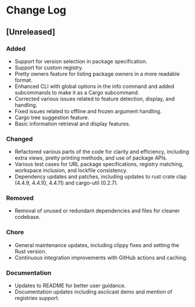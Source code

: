 # Change Log

## [Unreleased]

### Added

- Support for version selection in package specification.
- Support for custom registry.
- Pretty owners feature for listing package owners in a more readable format.
- Enhanced CLI with global options in the info command and added subcommands to make it as a Cargo subcommand.
- Corrected various issues related to feature detection, display, and handling.
- Fixed issues related to offline and frozen argument handling.
- Cargo tree suggestion feature.
- Basic information retrieval and display features.

### Changed

- Refactored various parts of the code for clarity and efficiency, including extra views, pretty printing methods, and use of package APIs.
- Various test cases for URL package specifications, registry matching, workspace inclusion, and lockfile consistency.
- Dependency updates and patches, including updates to rust crate clap (4.4.9, 4.4.10, 4.4.11) and cargo-util (0.2.7).

### Removed

- Removal of unused or redundant dependencies and files for cleaner codebase.

### Chore

- General maintenance updates, including clippy fixes and setting the Rust version.
- Continuous integration improvements with GitHub actions and caching.

### Documentation

- Updates to README for better user guidance.
- Documentation updates including asciicast demo and mention of registries support.
